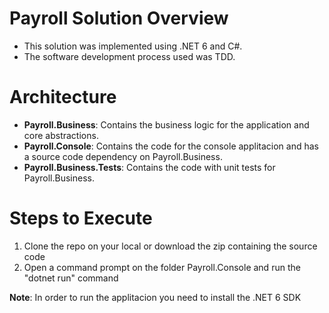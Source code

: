 # Payroll Solution Overview
- This solution was implemented using .NET 6 and C#.
- The software development process used was TDD.

# Architecture
- **Payroll.Business**: Contains the business logic for the application and core abstractions.
- **Payroll.Console**: Contains the code for the console applitacion and has a source code dependency on Payroll.Business.
- **Payroll.Business.Tests**: Contains the code with unit tests for Payroll.Business.

# Steps to Execute
1. Clone the repo on your local or download the zip containing the source code
2. Open a command prompt on the folder Payroll.Console and run the "dotnet run" command

**Note**: In order to run the applitacion you need to install the .NET 6 SDK
